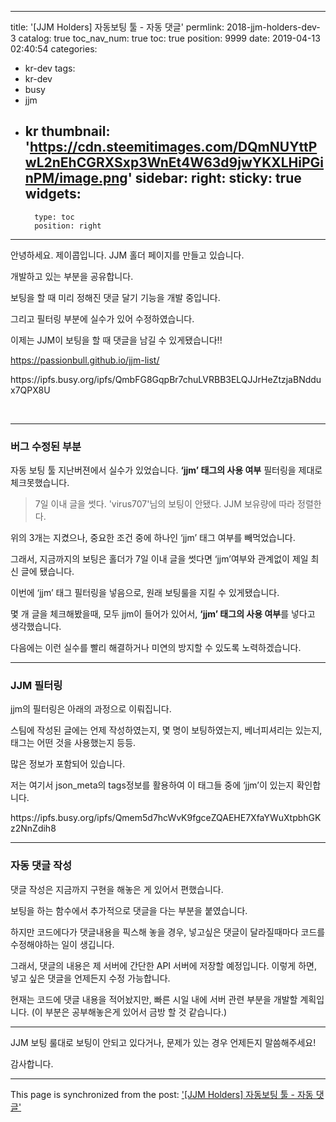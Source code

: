 
---
title: '[JJM Holders] 자동보팅 툴 - 자동 댓글'
permlink: 2018-jjm-holders-dev-3
catalog: true
toc_nav_num: true
toc: true
position: 9999
date: 2019-04-13 02:40:54
categories:
- kr-dev
tags:
- kr-dev
- busy
- jjm
- kr
thumbnail: 'https://cdn.steemitimages.com/DQmNUYttPwL2nEhCGRXSxp3WnEt4W63d9jwYKXLHiPGinPM/image.png'
sidebar:
    right:
        sticky: true
widgets:
    -
        type: toc
        position: right
---


<p>안녕하세요. 제이콥입니다. JJM 홀더 페이지를 만들고 있습니다.</p>
<p>개발하고 있는 부분을 공유합니다.</p>
<p>보팅을 할 때 미리 정해진 댓글 달기 기능을 개발 중입니다.</p>
<p>그리고 필터링 부분에 실수가 있어 수정하였습니다.</p>
<p>이제는 JJM이 보팅을 할 때 댓글을 남길 수 있게됐습니다!!­</p>

https://passionbull.github.io/jjm-list/

<p>https://ipfs.busy.org/ipfs/QmbFG8GqpBr7chuLVRBB3ELQJJrHeZtzjaBNddux7QPX8U</p>
<p> </p>
<hr />
<h3>버그 수정된 부분</h3>
<p>자동 보팅 툴 지난버젼에서 실수가 있었습니다. <strong>‘jjm’ 태그의 사용 여부</strong> 필터링을 제대로 체크못했습니다.</p>

> 7일 이내  글을 썻다. 
'virus707'님의 보팅이 안됐다. 
JJM 보유량에 따라 정렬한다.

<p>위의 3개는 지켰으나, 중요한 조건 중에 하나인 ‘jjm’ 태그 여부를 빼먹었습니다.</p>
<p>그래서, 지금까지의 보팅은 홀더가 7일 이내 글을 썻다면 ‘jjm’여부와 관계없이 제일 최신 글에 됐습니다.</p>
<p>이번에 ‘jjm’ 태그 필터링을 넣음으로, 원래 보팅룰을 지킬 수 있게됐습니다.</p>
<p>몇 개 글을 체크해봤을때, 모두 jjm이 들어가 있어서, <strong>‘jjm’ 태그의 사용 여부</strong>를 넣다고 생각했습니다.</p>
<p>다음에는 이런 실수를 빨리 해결하거나 미연의 방지할 수 있도록 노력하겠습니다.</p>
<hr />
<h3>JJM 필터링</h3>
<p>jjm의 필터링은 아래의 과정으로 이뤄집니다.</p>
<p>스팀에 작성된 글에는 언제 작성하였는지, 몇 명이 보팅하였는지, 베너피셔리는 있는지, 태그는 어떤 것을 사용했는지 등등.</p>
<p>많은 정보가 포함되어 있습니다.</p>
<p>저는 여기서 json_meta의 tags정보를 활용하여 이 태그들 중에 ‘jjm’이 있는지 확인합니다.</p>
<p>https://ipfs.busy.org/ipfs/Qmem5d7hcWvK9fgceZQAEHE7XfaYWuXtpbhGKz2NnZdih8</p>
<hr />
<h3>자동 댓글 작성</h3>
<p>댓글 작성은 지금까지 구현을 해놓은 게 있어서 편했습니다.</p>
<p>보팅을 하는 함수에서 추가적으로 댓글을 다는 부분을 붙였습니다.</p>
<p>하지만 코드에다가 댓글내용을 픽스해 놓을 경우, 넣고싶은 댓글이 달라질때마다 코드를 수정해야하는 일이 생깁니다.</p>
<p>그래서, 댓글의 내용은 제 서버에 간단한 API 서버에 저장할 예정입니다. 이렇게 하면, 넣고 싶은 댓글을 언제든지 수정 가능합니다.</p>
<p>현재는 코드에 댓글 내용을 적어놨지만, 빠른 시일 내에 서버 관련 부분을 개발할 계획입니다. (이 부분은 공부해놓은게 있어서 금방 할 것 같습니다.)</p>
<hr />
<p>JJM 보팅 룰대로 보팅이 안되고 있다거나, 문제가 있는 경우 언제든지 말씀해주세요!</p>
<p>감사합니다.</p>


- - -

This page is synchronized from the post: ['[JJM Holders] 자동보팅 툴 - 자동 댓글'](https://steemit.com/@jacobyu/2018-jjm-holders-dev-3)
